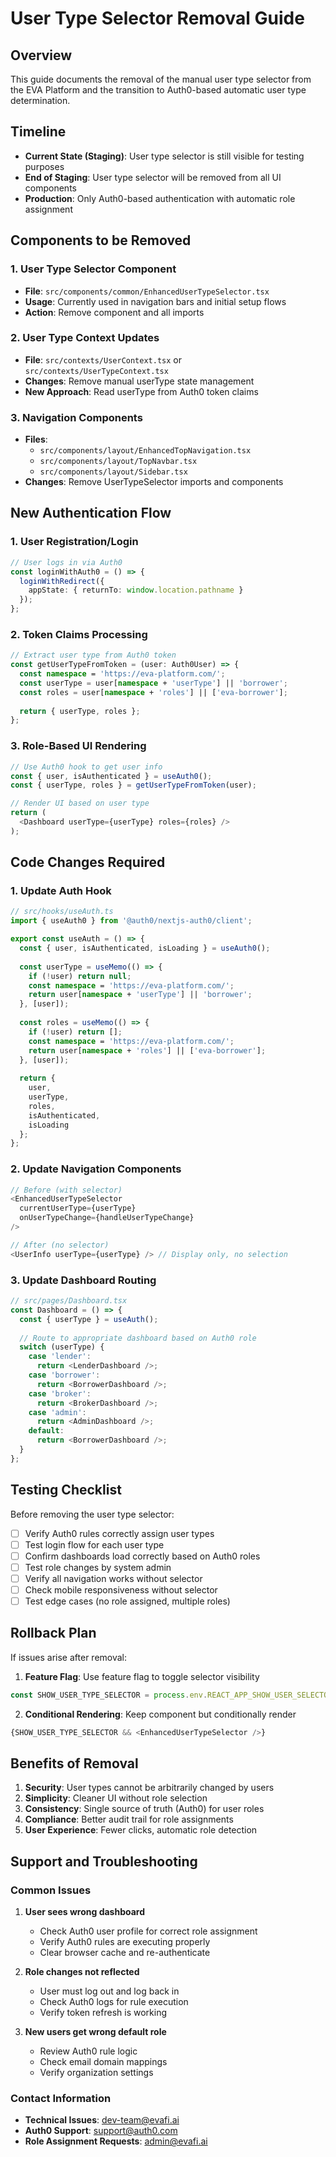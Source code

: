# User Type Selector Removal Guide

## Overview

This guide documents the removal of the manual user type selector from the EVA Platform and the transition to Auth0-based automatic user type determination.

## Timeline

- **Current State (Staging)**: User type selector is still visible for testing purposes
- **End of Staging**: User type selector will be removed from all UI components
- **Production**: Only Auth0-based authentication with automatic role assignment

## Components to be Removed

### 1. User Type Selector Component
- **File**: `src/components/common/EnhancedUserTypeSelector.tsx`
- **Usage**: Currently used in navigation bars and initial setup flows
- **Action**: Remove component and all imports

### 2. User Type Context Updates
- **File**: `src/contexts/UserContext.tsx` or `src/contexts/UserTypeContext.tsx`
- **Changes**: Remove manual userType state management
- **New Approach**: Read userType from Auth0 token claims

### 3. Navigation Components
- **Files**: 
  - `src/components/layout/EnhancedTopNavigation.tsx`
  - `src/components/layout/TopNavbar.tsx`
  - `src/components/layout/Sidebar.tsx`
- **Changes**: Remove UserTypeSelector imports and components

## New Authentication Flow

### 1. User Registration/Login
```typescript
// User logs in via Auth0
const loginWithAuth0 = () => {
  loginWithRedirect({
    appState: { returnTo: window.location.pathname }
  });
};
```

### 2. Token Claims Processing
```typescript
// Extract user type from Auth0 token
const getUserTypeFromToken = (user: Auth0User) => {
  const namespace = 'https://eva-platform.com/';
  const userType = user[namespace + 'userType'] || 'borrower';
  const roles = user[namespace + 'roles'] || ['eva-borrower'];
  
  return { userType, roles };
};
```

### 3. Role-Based UI Rendering
```typescript
// Use Auth0 hook to get user info
const { user, isAuthenticated } = useAuth0();
const { userType, roles } = getUserTypeFromToken(user);

// Render UI based on user type
return (
  <Dashboard userType={userType} roles={roles} />
);
```

## Code Changes Required

### 1. Update Auth Hook
```typescript
// src/hooks/useAuth.ts
import { useAuth0 } from '@auth0/nextjs-auth0/client';

export const useAuth = () => {
  const { user, isAuthenticated, isLoading } = useAuth0();
  
  const userType = useMemo(() => {
    if (!user) return null;
    const namespace = 'https://eva-platform.com/';
    return user[namespace + 'userType'] || 'borrower';
  }, [user]);
  
  const roles = useMemo(() => {
    if (!user) return [];
    const namespace = 'https://eva-platform.com/';
    return user[namespace + 'roles'] || ['eva-borrower'];
  }, [user]);
  
  return {
    user,
    userType,
    roles,
    isAuthenticated,
    isLoading
  };
};
```

### 2. Update Navigation Components
```typescript
// Before (with selector)
<EnhancedUserTypeSelector 
  currentUserType={userType}
  onUserTypeChange={handleUserTypeChange}
/>

// After (no selector)
<UserInfo userType={userType} /> // Display only, no selection
```

### 3. Update Dashboard Routing
```typescript
// src/pages/Dashboard.tsx
const Dashboard = () => {
  const { userType } = useAuth();
  
  // Route to appropriate dashboard based on Auth0 role
  switch (userType) {
    case 'lender':
      return <LenderDashboard />;
    case 'borrower':
      return <BorrowerDashboard />;
    case 'broker':
      return <BrokerDashboard />;
    case 'admin':
      return <AdminDashboard />;
    default:
      return <BorrowerDashboard />;
  }
};
```

## Testing Checklist

Before removing the user type selector:

- [ ] Verify Auth0 rules correctly assign user types
- [ ] Test login flow for each user type
- [ ] Confirm dashboards load correctly based on Auth0 roles
- [ ] Test role changes by system admin
- [ ] Verify all navigation works without selector
- [ ] Check mobile responsiveness without selector
- [ ] Test edge cases (no role assigned, multiple roles)

## Rollback Plan

If issues arise after removal:

1. **Feature Flag**: Use feature flag to toggle selector visibility
```typescript
const SHOW_USER_TYPE_SELECTOR = process.env.REACT_APP_SHOW_USER_SELECTOR === 'true';
```

2. **Conditional Rendering**: Keep component but conditionally render
```typescript
{SHOW_USER_TYPE_SELECTOR && <EnhancedUserTypeSelector />}
```

## Benefits of Removal

1. **Security**: User types cannot be arbitrarily changed by users
2. **Simplicity**: Cleaner UI without role selection
3. **Consistency**: Single source of truth (Auth0) for user roles
4. **Compliance**: Better audit trail for role assignments
5. **User Experience**: Fewer clicks, automatic role detection

## Support and Troubleshooting

### Common Issues

1. **User sees wrong dashboard**
   - Check Auth0 user profile for correct role assignment
   - Verify Auth0 rules are executing properly
   - Clear browser cache and re-authenticate

2. **Role changes not reflected**
   - User must log out and log back in
   - Check Auth0 logs for rule execution
   - Verify token refresh is working

3. **New users get wrong default role**
   - Review Auth0 rule logic
   - Check email domain mappings
   - Verify organization settings

### Contact Information

- **Technical Issues**: dev-team@evafi.ai
- **Auth0 Support**: support@auth0.com
- **Role Assignment Requests**: admin@evafi.ai